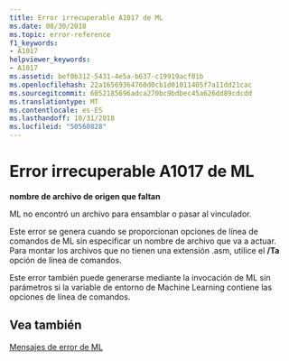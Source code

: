 ```yaml
---
title: Error irrecuperable A1017 de ML
ms.date: 08/30/2018
ms.topic: error-reference
f1_keywords:
- A1017
helpviewer_keywords:
- A1017
ms.assetid: bef0b312-5431-4e5a-b637-c19919acf01b
ms.openlocfilehash: 22a16569364760d0cb1d01011405f7a11dd21cac
ms.sourcegitcommit: 6052185696adca270bc9bdbec45a626dd89cdcdd
ms.translationtype: MT
ms.contentlocale: es-ES
ms.lasthandoff: 10/31/2018
ms.locfileid: "50560828"
---
```

# <a name="ml-fatal-error-a1017"></a>Error irrecuperable A1017 de ML

**nombre de archivo de origen que faltan**

ML no encontró un archivo para ensamblar o pasar al vinculador.

Este error se genera cuando se proporcionan opciones de línea de comandos de ML sin especificar un nombre de archivo que va a actuar. Para montar los archivos que no tienen una extensión .asm, utilice el **/Ta** opción de línea de comandos.

Este error también puede generarse mediante la invocación de ML sin parámetros si la variable de entorno de Machine Learning contiene las opciones de línea de comandos.

## <a name="see-also"></a>Vea también

[Mensajes de error de ML](../../assembler/masm/ml-error-messages.md)<br/>